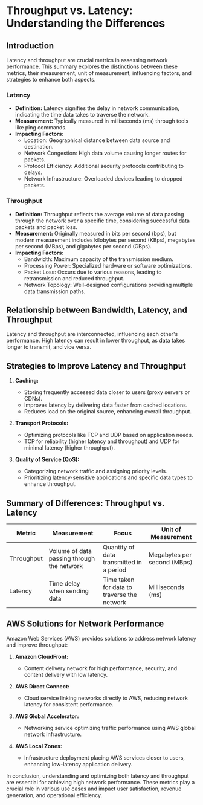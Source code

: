 # Throughput vs. Latency: Understanding the Differences

## Introduction

Latency and throughput are crucial metrics in assessing network performance. This summary explores the distinctions between these metrics, their measurement, unit of measurement, influencing factors, and strategies to enhance both aspects.

### Latency

- **Definition:** Latency signifies the delay in network communication, indicating the time data takes to traverse the network.
- **Measurement:** Typically measured in milliseconds (ms) through tools like ping commands.
- **Impacting Factors:**
    - Location: Geographical distance between data source and destination.
    - Network Congestion: High data volume causing longer routes for packets.
    - Protocol Efficiency: Additional security protocols contributing to delays.
    - Network Infrastructure: Overloaded devices leading to dropped packets.

### Throughput

- **Definition:** Throughput reflects the average volume of data passing through the network over a specific time, considering successful data packets and packet loss.
- **Measurement:** Originally measured in bits per second (bps), but modern measurement includes kilobytes per second (KBps), megabytes per second (MBps), and gigabytes per second (GBps).
- **Impacting Factors:**
    - Bandwidth: Maximum capacity of the transmission medium.
    - Processing Power: Specialized hardware or software optimizations.
    - Packet Loss: Occurs due to various reasons, leading to retransmission and reduced throughput.
    - Network Topology: Well-designed configurations providing multiple data transmission paths.

## Relationship between Bandwidth, Latency, and Throughput

Latency and throughput are interconnected, influencing each other's performance. High latency can result in lower throughput, as data takes longer to transmit, and vice versa.

## Strategies to Improve Latency and Throughput

1. **Caching:**
    
    - Storing frequently accessed data closer to users (proxy servers or CDNs).
    - Improves latency by delivering data faster from cached locations.
    - Reduces load on the original source, enhancing overall throughput.

2. **Transport Protocols:**
    
    - Optimizing protocols like TCP and UDP based on application needs.
    - TCP for reliability (higher latency and throughput) and UDP for minimal latency (higher throughput).

3. **Quality of Service (QoS):**
    
    - Categorizing network traffic and assigning priority levels.
    - Prioritizing latency-sensitive applications and specific data types to enhance throughput.

## Summary of Differences: Throughput vs. Latency

|Metric|Measurement|Focus|Unit of Measurement|
|---|---|---|---|
|Throughput|Volume of data passing through the network|Quantity of data transmitted in a period|Megabytes per second (MBps)|
|Latency|Time delay when sending data|Time taken for data to traverse the network|Milliseconds (ms)|

## AWS Solutions for Network Performance

Amazon Web Services (AWS) provides solutions to address network latency and improve throughput:

1. **Amazon CloudFront:**
    
    - Content delivery network for high performance, security, and content delivery with low latency.

2. **AWS Direct Connect:**
    
    - Cloud service linking networks directly to AWS, reducing network latency for consistent performance.

3. **AWS Global Accelerator:**
    
    - Networking service optimizing traffic performance using AWS global network infrastructure.

4. **AWS Local Zones:**
    
    - Infrastructure deployment placing AWS services closer to users, enhancing low-latency application delivery.

In conclusion, understanding and optimizing both latency and throughput are essential for achieving high network performance. These metrics play a crucial role in various use cases and impact user satisfaction, revenue generation, and operational efficiency.
